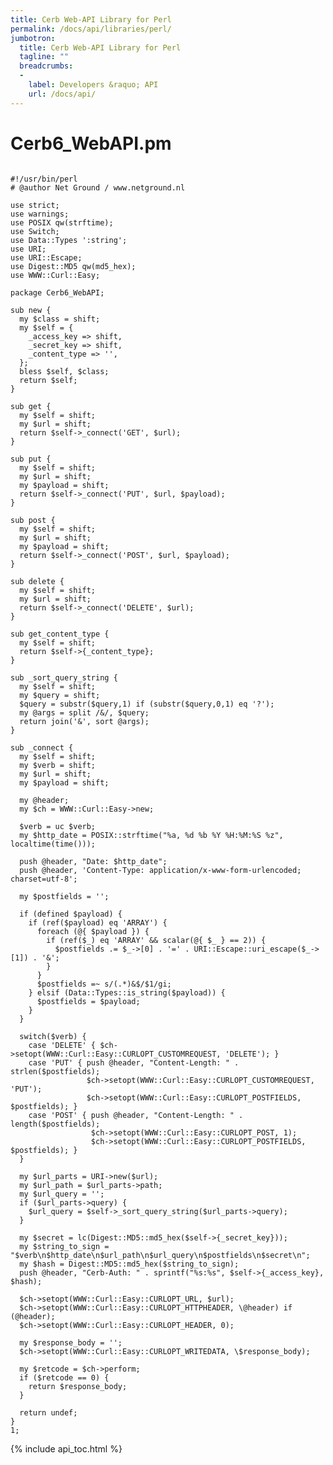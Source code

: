 ```yaml
---
title: Cerb Web-API Library for Perl
permalink: /docs/api/libraries/perl/
jumbotron:
  title: Cerb Web-API Library for Perl
  tagline: ""
  breadcrumbs:
  -
    label: Developers &raquo; API
    url: /docs/api/
---
```


# Cerb6_WebAPI.pm

<pre>
<code class="language-perl">
#!/usr/bin/perl
# @author Net Ground / www.netground.nl

use strict;
use warnings;
use POSIX qw(strftime);
use Switch;
use Data::Types ':string';
use URI;
use URI::Escape;
use Digest::MD5 qw(md5_hex);
use WWW::Curl::Easy;

package Cerb6_WebAPI;

sub new {
  my $class = shift;
  my $self = {
    _access_key => shift,
    _secret_key => shift,
    _content_type => '',
  };
  bless $self, $class;
  return $self;
}

sub get {
  my $self = shift;
  my $url = shift;
  return $self->_connect('GET', $url);
}

sub put {
  my $self = shift;
  my $url = shift;
  my $payload = shift;
  return $self->_connect('PUT', $url, $payload);
}

sub post {
  my $self = shift;
  my $url = shift;
  my $payload = shift;
  return $self->_connect('POST', $url, $payload);
}

sub delete {
  my $self = shift;
  my $url = shift;
  return $self->_connect('DELETE', $url);
}

sub get_content_type {
  my $self = shift;
  return $self->{_content_type};
}

sub _sort_query_string {
  my $self = shift;
  my $query = shift;
  $query = substr($query,1) if (substr($query,0,1) eq '?');
  my @args = split /&/, $query;
  return join('&', sort @args);
}

sub _connect {
  my $self = shift;
  my $verb = shift;
  my $url = shift;
  my $payload = shift;

  my @header;
  my $ch = WWW::Curl::Easy->new;

  $verb = uc $verb;
  my $http_date = POSIX::strftime("%a, %d %b %Y %H:%M:%S %z", localtime(time()));

  push @header, "Date: $http_date";
  push @header, 'Content-Type: application/x-www-form-urlencoded; charset=utf-8';

  my $postfields = '';

  if (defined $payload) {
    if (ref($payload) eq 'ARRAY') {
      foreach (@{ $payload }) {
        if (ref($_) eq 'ARRAY' && scalar(@{ $_ } == 2)) {
          $postfields .= $_->[0] . '=' . URI::Escape::uri_escape($_->[1]) . '&';
        }
      }
      $postfields =~ s/(.*)&$/$1/gi;
    } elsif (Data::Types::is_string($payload)) {
      $postfields = $payload;
    }
  }

  switch($verb) {
    case 'DELETE' { $ch->setopt(WWW::Curl::Easy::CURLOPT_CUSTOMREQUEST, 'DELETE'); }
    case 'PUT' { push @header, "Content-Length: " . strlen($postfields);
                 $ch->setopt(WWW::Curl::Easy::CURLOPT_CUSTOMREQUEST, 'PUT');
                 $ch->setopt(WWW::Curl::Easy::CURLOPT_POSTFIELDS, $postfields); }
    case 'POST' { push @header, "Content-Length: " . length($postfields);
                  $ch->setopt(WWW::Curl::Easy::CURLOPT_POST, 1);
                  $ch->setopt(WWW::Curl::Easy::CURLOPT_POSTFIELDS, $postfields); }
  }

  my $url_parts = URI->new($url);
  my $url_path = $url_parts->path;
  my $url_query = '';
  if ($url_parts->query) {
    $url_query = $self->_sort_query_string($url_parts->query);
  }

  my $secret = lc(Digest::MD5::md5_hex($self->{_secret_key}));
  my $string_to_sign = "$verb\n$http_date\n$url_path\n$url_query\n$postfields\n$secret\n";
  my $hash = Digest::MD5::md5_hex($string_to_sign);
  push @header, "Cerb-Auth: " . sprintf("%s:%s", $self->{_access_key}, $hash);

  $ch->setopt(WWW::Curl::Easy::CURLOPT_URL, $url);
  $ch->setopt(WWW::Curl::Easy::CURLOPT_HTTPHEADER, \@header) if (@header);
  $ch->setopt(WWW::Curl::Easy::CURLOPT_HEADER, 0);

  my $response_body = '';
  $ch->setopt(WWW::Curl::Easy::CURLOPT_WRITEDATA, \$response_body);

  my $retcode = $ch->perform;
  if ($retcode == 0) {
    return $response_body;
  }

  return undef;
}
1;</code>
</pre>

{% include api_toc.html %}